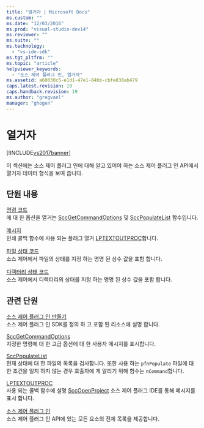 ```yaml
---
title: "열거자 | Microsoft Docs"
ms.custom: ""
ms.date: "12/03/2016"
ms.prod: "visual-studio-dev14"
ms.reviewer: ""
ms.suite: ""
ms.technology: 
  - "vs-ide-sdk"
ms.tgt_pltfrm: ""
ms.topic: "article"
helpviewer_keywords: 
  - "소스 제어 플러그 인, 열거자"
ms.assetid: a60030c5-e1d1-47e1-84bb-cbfe838ab479
caps.latest.revision: 19
caps.handback.revision: 19
ms.author: "gregvanl"
manager: "ghogen"
---
```

# 열거자
[!INCLUDE[vs2017banner](../code-quality/includes/vs2017banner.md)]

이 섹션에는 소스 제어 플러그 인에 대해 알고 있어야 하는 소스 제어 플러그 인 API에서 열거자 데이터 형식을 보여 줍니다.  
  
## 단원 내용  
 [명령 코드](../extensibility/command-code-enumerator.md)  
 에 대 한 옵션을 열거는 [SccGetCommandOptions](../extensibility/sccgetcommandoptions-function.md) 및 [SccPopulateList](../extensibility/sccpopulatelist-function.md) 함수입니다.  
  
 [메시지](../extensibility/message-enumerator.md)  
 인쇄 콜백 함수에 사용 되는 플래그 열거 [LPTEXTOUTPROC](../extensibility/lptextoutproc.md)합니다.  
  
 [파일 상태 코드](../extensibility/file-status-code-enumerator.md)  
 소스 제어에서 파일의 상태를 지정 하는 명명 된 상수 값을 포함 합니다.  
  
 [디렉터리 상태 코드](../extensibility/directory-status-code-enumerator.md)  
 소스 제어에서 디렉터리의 상태를 지정 하는 명명 된 상수 값을 포함 합니다.  
  
## 관련 단원  
 [소스 제어 플러그 인 만들기](../extensibility/internals/creating-a-source-control-plug-in.md)  
 소스 제어 플러그 인 SDK를 정의 하 고 포함 된 리소스에 설명 합니다.  
  
 [SccGetCommandOptions](../extensibility/sccgetcommandoptions-function.md)  
 지정한 명령에 대 한 고급 옵션에 대 한 사용자 메시지를 표시합니다.  
  
 [SccPopulateList](../extensibility/sccpopulatelist-function.md)  
 현재 상태에 대 한 파일의 목록을 검사합니다. 또한 사용 하는 `pfnPopulate` 파일에 대 한 조건을 일치 하지 않는 경우 호출자에 게 알리기 위해 함수는 `nCommand`합니다.  
  
 [LPTEXTOUTPROC](../extensibility/lptextoutproc.md)  
 사용 되는 콜백 함수에 설명 [SccOpenProject](../extensibility/sccopenproject-function.md) 소스 제어 플러그 IDE를 통해 메시지를 표시 합니다.  
  
 [소스 제어 플러그 인](../extensibility/source-control-plug-ins.md)  
 소스 제어 플러그 인 API에 있는 모든 요소의 전체 목록을 제공합니다.